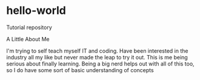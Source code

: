 # hello-world
Tutorial repository

<h>A Little About Me </h>
<p>I'm trying to self teach myself IT and coding. Have been interested in the industry all my like but never made the leap to try it out. This is me being serious about finally learning. Being a big nerd helps out with all of this too, so I do have some sort of basic understanding of concepts</p>
